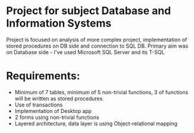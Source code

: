 # Project for subject Database and Information Systems

Project is focused on analysis of more complex project, implementation of stored procedures on DB side and connection to SQL DB.
Primary aim was on Database side - I've used Microsoft SQL Server and its T-SQL

# Requirements:
- Minimum of 7 tables, minimum of 5 non-trivial functions, 3 of functions will be written as stored procedures
- Use of transactions
- Implementation of Desktop app
- 2 forms using non-trivial functions
- Layered architecture, data layer is using Object-relational mapping
